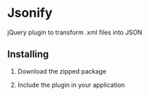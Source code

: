 Jsonify
=======

jQuery plugin to transform .xml files into JSON

Installing
----------

1. Download the zipped package
2. Include the plugin in your application

    <script src="jquery.Jsonify.js">
    

